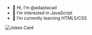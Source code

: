 - 👋 Hi, I’m @adaptacad
- 👀 I’m interested in JavaScript
- 🌱 I’m currently learning HTML5/CSS


![Jokes Card](https://readme-jokes.vercel.app/api)

<!---
adaptacad/adaptacad is a ✨ special ✨ repository because its `README.md` (this file) appears on your GitHub profile.
You can click the Preview link to take a look at your changes.
--->
